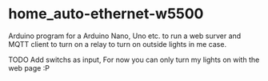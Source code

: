 # home_auto-ethernet-w5500

Arduino program for a Arduino Nano, Uno etc. to run a web surver and MQTT
client to turn on a relay to turn on outside lights in me case.

TODO
Add switchs as input, For now you can only turn my lights on with the web
page :P

